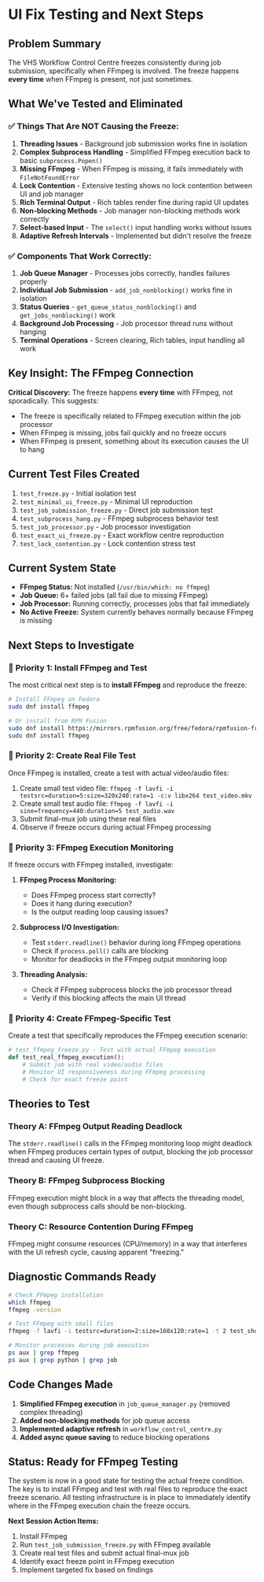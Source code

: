 # UI Fix Testing and Next Steps

## Problem Summary
The VHS Workflow Control Centre freezes consistently during job submission, specifically when FFmpeg is involved. The freeze happens **every time** when FFmpeg is present, not just sometimes.

## What We've Tested and Eliminated

### ✅ **Things That Are NOT Causing the Freeze:**

1. **Threading Issues** - Background job submission works fine in isolation
2. **Complex Subprocess Handling** - Simplified FFmpeg execution back to basic `subprocess.Popen()`
3. **Missing FFmpeg** - When FFmpeg is missing, it fails immediately with `FileNotFoundError`
4. **Lock Contention** - Extensive testing shows no lock contention between UI and job manager
5. **Rich Terminal Output** - Rich tables render fine during rapid UI updates
6. **Non-blocking Methods** - Job manager non-blocking methods work correctly
7. **Select-based Input** - The `select()` input handling works without issues
8. **Adaptive Refresh Intervals** - Implemented but didn't resolve the freeze

### ✅ **Components That Work Correctly:**

1. **Job Queue Manager** - Processes jobs correctly, handles failures properly
2. **Individual Job Submission** - `add_job_nonblocking()` works fine in isolation
3. **Status Queries** - `get_queue_status_nonblocking()` and `get_jobs_nonblocking()` work
4. **Background Job Processing** - Job processor thread runs without hanging
5. **Terminal Operations** - Screen clearing, Rich tables, input handling all work

## Key Insight: The FFmpeg Connection

**Critical Discovery:** The freeze happens **every time** with FFmpeg, not sporadically. This suggests:

- The freeze is specifically related to FFmpeg execution within the job processor
- When FFmpeg is missing, jobs fail quickly and no freeze occurs
- When FFmpeg is present, something about its execution causes the UI to hang

## Current Test Files Created

1. `test_freeze.py` - Initial isolation test
2. `test_minimal_ui_freeze.py` - Minimal UI reproduction
3. `test_job_submission_freeze.py` - Direct job submission test
4. `test_subprocess_hang.py` - FFmpeg subprocess behavior test
5. `test_job_processor.py` - Job processor investigation
6. `test_exact_ui_freeze.py` - Exact workflow centre reproduction
7. `test_lock_contention.py` - Lock contention stress test

## Current System State

- **FFmpeg Status:** Not installed (`/usr/bin/which: no ffmpeg`)
- **Job Queue:** 6+ failed jobs (all fail due to missing FFmpeg)
- **Job Processor:** Running correctly, processes jobs that fail immediately
- **No Active Freeze:** System currently behaves normally because FFmpeg is missing

## Next Steps to Investigate

### 🎯 **Priority 1: Install FFmpeg and Test**

The most critical next step is to **install FFmpeg** and reproduce the freeze:

```bash
# Install FFmpeg on Fedora
sudo dnf install ffmpeg

# Or install from RPM Fusion
sudo dnf install https://mirrors.rpmfusion.org/free/fedora/rpmfusion-free-release-$(rpm -E %fedora).noarch.rpm
sudo dnf install ffmpeg
```

### 🎯 **Priority 2: Create Real File Test**

Once FFmpeg is installed, create a test with actual video/audio files:

1. Create small test video file: `ffmpeg -f lavfi -i testsrc=duration=5:size=320x240:rate=1 -c:v libx264 test_video.mkv`
2. Create small test audio file: `ffmpeg -f lavfi -i sine=frequency=440:duration=5 test_audio.wav`
3. Submit final-mux job using these real files
4. Observe if freeze occurs during actual FFmpeg processing

### 🎯 **Priority 3: FFmpeg Execution Monitoring**

If freeze occurs with FFmpeg installed, investigate:

1. **FFmpeg Process Monitoring:**
   - Does FFmpeg process start correctly?
   - Does it hang during execution?
   - Is the output reading loop causing issues?

2. **Subprocess I/O Investigation:**
   - Test `stderr.readline()` behavior during long FFmpeg operations
   - Check if `process.poll()` calls are blocking
   - Monitor for deadlocks in the FFmpeg output monitoring loop

3. **Threading Analysis:**
   - Check if FFmpeg subprocess blocks the job processor thread
   - Verify if this blocking affects the main UI thread

### 🎯 **Priority 4: Create FFmpeg-Specific Test**

Create a test that specifically reproduces the FFmpeg execution scenario:

```python
# test_ffmpeg_freeze.py - Test with actual FFmpeg execution
def test_real_ffmpeg_execution():
    # Submit job with real video/audio files
    # Monitor UI responsiveness during FFmpeg processing
    # Check for exact freeze point
```

## Theories to Test

### **Theory A: FFmpeg Output Reading Deadlock**
The `stderr.readline()` calls in the FFmpeg monitoring loop might deadlock when FFmpeg produces certain types of output, blocking the job processor thread and causing UI freeze.

### **Theory B: FFmpeg Subprocess Blocking**
FFmpeg execution might block in a way that affects the threading model, even though subprocess calls should be non-blocking.

### **Theory C: Resource Contention During FFmpeg**
FFmpeg might consume resources (CPU/memory) in a way that interferes with the UI refresh cycle, causing apparent "freezing."

## Diagnostic Commands Ready

```bash
# Check FFmpeg installation
which ffmpeg
ffmpeg -version

# Test FFmpeg with small files
ffmpeg -f lavfi -i testsrc=duration=2:size=160x120:rate=1 -t 2 test_short.mp4

# Monitor processes during job execution
ps aux | grep ffmpeg
ps aux | grep python | grep job
```

## Code Changes Made

1. **Simplified FFmpeg execution** in `job_queue_manager.py` (removed complex threading)
2. **Added non-blocking methods** for job queue access
3. **Implemented adaptive refresh** in `workflow_control_centre.py`
4. **Added async queue saving** to reduce blocking operations

## Status: Ready for FFmpeg Testing

The system is now in a good state for testing the actual freeze condition. The key is to install FFmpeg and test with real files to reproduce the exact freeze scenario. All testing infrastructure is in place to immediately identify where in the FFmpeg execution chain the freeze occurs.

**Next Session Action Items:**
1. Install FFmpeg
2. Run `test_job_submission_freeze.py` with FFmpeg available
3. Create real test files and submit actual final-mux job
4. Identify exact freeze point in FFmpeg execution
5. Implement targeted fix based on findings
